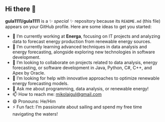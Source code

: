 ## Hi there 👋

**gula1111/gula1111** is a ✨ _special_ ✨ repository because its `README.md` (this file) appears on your GitHub profile.
Here are some ideas to get you started:

- 🔭 I’m currently working at **Energa**, focusing on IT projects and analyzing data to forecast energy production from renewable energy sources.
- 🌱 I’m currently learning advanced techniques in data analysis and energy forecasting, alongside exploring new technologies in software development.
- 👯 I’m looking to collaborate on projects related to data analysis, energy forecasting, or software development in Java, Python, C#, C++, and Apex by Oracle.
- 🤔 I’m looking for help with innovative approaches to optimize renewable energy forecasting models.  
- 💬 Ask me about programming, data analysis, or renewable energy!  
- 📫 How to reach me: mikolajgul@gmail.com
- 😄 Pronouns: He/Him
- ⚡ Fun fact: I’m passionate about sailing and spend my free time navigating the waters!  

